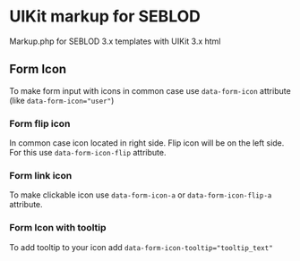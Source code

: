 # UIKit markup for SEBLOD
 Markup.php for SEBLOD 3.x templates with UIKit 3.x html

## Form Icon
To make form input with icons in common case use `data-form-icon` attribute (like `data-form-icon="user"`)
### Form flip icon
In common case icon located in right side. Flip icon will be on the left side. For this use `data-form-icon-flip` attribute.
### Form link icon
To make clickable icon use `data-form-icon-a` or `data-form-icon-flip-a` attribute.
### Form Icon with tooltip
To add tooltip to your icon add `data-form-icon-tooltip="tooltip_text"`

